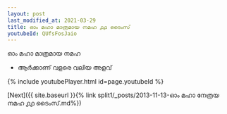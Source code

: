 ```yaml
---
layout: post
last_modified_at: 2021-03-29
title: ഓം മഹാ മാത്രമായ നമഹ ൧൧ ടൈംസ്
youtubeId: QUfsFosJaio
---
```

 
 
 ഓം മഹാ മാത്രമായ നമഹ 
 
 -  ആർക്കാണ് വളരെ വലിയ അളവ് 
 
  
 
  
 
 
 
 
 
 


{% include youtubePlayer.html id=page.youtubeId %}
 
[Next]({{ site.baseurl }}{% link  split1/_posts/2013-11-13-ഓം മഹാ നേത്രയ നമഹ ൧൧ ടൈംസ്.md%})
 
